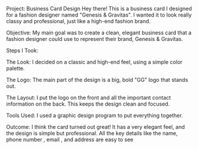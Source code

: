 Project: Business Card Design
Hey there! This is a business card I designed for a fashion designer named "Genesis & Gravitas". I wanted it to look really classy and professional, just like a high-end fashion brand.


Objective:
My main goal was to create a clean, elegant business card that a fashion designer could use to represent their brand, Genesis & Gravitas.



Steps I Took:

The Look: I decided on a classic and high-end feel, using a simple color palette.


The Logo: The main part of the design is a big, bold "GG" logo  that stands out.



The Layout: I put the logo on the front and all the important contact information on the back. This keeps the design clean and focused.

Tools Used:
I used a graphic design program to put everything together.

Outcome:
I think the card turned out great! It has a very elegant feel, and the design is simple but professional. All the key details like the name, phone number , email , and address  are easy to see
